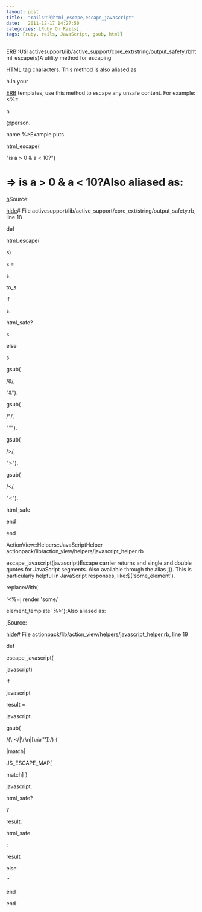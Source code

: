 ```yaml
---
layout: post
title:  "rails中的html_escape,escape_javascript"
date:   2011-12-17 14:27:50
categories: [Ruby On Rails]
tags: [ruby, rails, JavaScript, gsub, html]
---
```


ERB::Util activesupport/lib/active_support/core_ext/string/output_safety.rbhtml_escape(s)A utility method for escaping 

[HTML](http://api.rubyonrails.org/classes/HTML.html) tag characters. This method is also aliased as 

h.In your 

[ERB](http://api.rubyonrails.org/classes/ERB.html) templates, use this method to escape any unsafe content. For example:<%=

h 

@person.

name %>Example:puts 

html_escape(

"is a > 0 & a < 10?")

# => is a &gt; 0 &amp; a &lt; 10?Also aliased as: 

[h](http://api.rubyonrails.org/classes/ERB/Util.html#method-i-h)Source: 

[hide]()# File activesupport/lib/active_support/core_ext/string/output_safety.rb, line 18

def 

html_escape(

s)

s = 

s.

to_s

if 

s.

html_safe?

s

else

s.

gsub(

/&/, 

"&amp;").

gsub(

/\"/, 

"&quot;").

gsub(

/>/, 

"&gt;").

gsub(

/</, 

"&lt;").

html_safe

end

end

ActionView::Helpers::JavaScriptHelper actionpack/lib/action_view/helpers/javascript_helper.rb

escape_javascript(javascript)Escape carrier returns and single and double quotes for JavaScript segments. Also available through the alias j(). This is particularly helpful in JavaScript responses, like:$('some_element').

replaceWith(

'<%=j render 'some/

element_template' %>');Also aliased as: 

[j](http://api.rubyonrails.org/classes/ActionView/Helpers/JavaScriptHelper.html#method-i-j)Source: 

[hide]()# File actionpack/lib/action_view/helpers/javascript_helper.rb, line 19

def 

escape_javascript(

javascript)

if 

javascript

result = 

javascript.

gsub(

/(\\|<\/|\r\n|[\n\r"'])/) {

|match| 

JS_ESCAPE_MAP[

match] }

javascript.

html_safe? 

? 

result.

html_safe 

: 

result

else

''

end

end